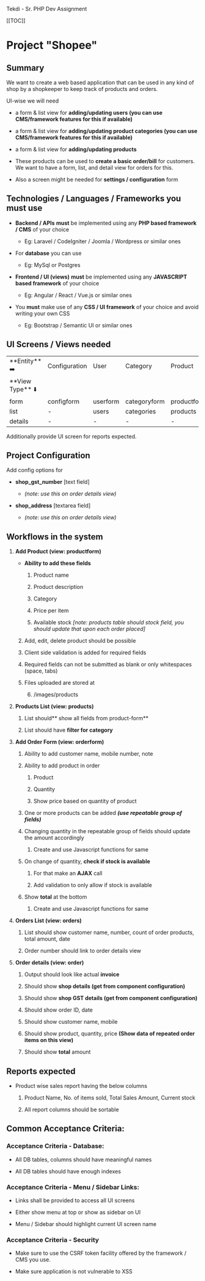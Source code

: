 Tekdi - Sr. PHP Dev Assignment

[[TOC]]

# Project "Shopee"

## Summary

We want to create a web based application that can be used in any kind of shop by a shopkeeper to keep track of products and orders.

UI-wise we will need

* a form & list view for **adding/updating users (you can use CMS/framework features for this if available)**

* a form & list view for **adding/updating product categories (you can use CMS/framework features for this if available)**

* a form & list view for **adding/updating products**

* These products can be used to **create a basic order/bill** for customers. We want to have a form, list, and detail view for orders for this.

* Also a screen might be needed for **settings / configuration** form

## Technologies / Languages / Frameworks you must use

* **Backend / APIs** **must** be implemented using any **PHP based framework / CMS** of your choice

    * Eg: Laravel / CodeIgniter / Joomla / Wordpress or similar ones

* For **database** you can use

    * Eg: MySql or Postgres

* **Frontend / UI (views)** **must** be implemented using any **JAVASCRIPT based framework** of your choice

    * Eg: Angular / React / Vue.js or similar ones

* You **must** make use of any **CSS / UI framework** of your choice and avoid writing your own CSS

    * Eg: Bootstrap / Semantic UI or similar ones

## UI Screens / Views needed

<table>
  <tr>
    <td> **Entity** ➡️
</td>
    <td>Configuration
</td>
    <td>User </td>
    <td>Category</td>
    <td>Product</td>
    <td>Order</td>
  </tr>
  <tr>
    <td>**View Type** ⬇️</td>
    <td></td>
    <td></td>
    <td></td>
    <td></td>
    <td></td>
  </tr>
  <tr>
    <td>form</td>
    <td>configform</td>
    <td>userform</td>
    <td>categoryform</td>
    <td>productform</td>
    <td>orderform</td>
  </tr>
  <tr>
    <td>list</td>
    <td>-</td>
    <td>users</td>
    <td>categories</td>
    <td>products </td>
    <td>orders</td>
  </tr>
  <tr>
    <td>details</td>
    <td>-</td>
    <td>-</td>
    <td>-</td>
    <td>-</td>
    <td>order</td>
  </tr>
</table>


Additionally provide UI screen for reports expected.

## Project Configuration

Add config options for

* **shop_gst_number** [text field]

    * *(note: use this on order details view)*

* **shop_address** [textarea field]

    * *(note: use this on order details view)*



## Workflows in the system

1. **Add Product (view: productform)**

    * **Ability to add these fields**

        1. Product name

        2. Product description 

        3. Category

        4. Price per item

        5. Available stock *[note: products table should stock field, you should update that upon each order placed]*

    2. Add, edit, delete product should be possible

    3. Client side validation is added for required fields

    4. Required fields can not be submitted as blank or only whitespaces (space, tabs)

    5. Files uploaded are stored at

        6. /images/products

2. **Products List (view: products)**

    1. List should** show all fields from product-form**

    2. List should have **filter for category**

3. **Add Order Form (view: orderform)**

    1. Ability to add customer name, mobile number, note

    2. Ability to add product in order

        1. Product

        2. Quantity

        3. Show price based on quantity of product

    3. One or more products can be added **_(use repeatable group of fields)_**

    4. Changing quantity in the repeatable group of fields should update the amount accordingly

        1. Create and use Javascript functions for same

    5. On change of quantity, **check if stock is available**

        1. For that make an **AJAX** call

        2. Add validation to only allow if stock is available

    6. Show **total** at the bottom

        1. Create and use Javascript functions for same

4. **Orders List (view: orders)**

    1. List should show customer name, number, count of order products, total amount, date

    2. Order number should link to order details view

5. **Order details (view: order)**

    1. Output should look like actual **invoice**

    2. Should show **shop details (get from component configuration)**

    3. Should show **shop GST details (get from component configuration)**

    4. Should show order ID, date

    5. Should show customer name, mobile

    6. Should show product, quantity, price **(Show data of repeated order items on this view)**

    7. Should show **total** amount

## Reports expected

* Product wise sales report having the below columns

    1. Product Name, No. of items sold, Total Sales Amount, Current stock

    2. All report columns should be sortable

## Common Acceptance Criteria:

### Acceptance Criteria - Database:

* All DB tables, columns should have meaningful names

* All DB tables should have enough indexes

### Acceptance Criteria - Menu / Sidebar Links:

* Links shall be provided to access all UI screens

* Either show menu at top or show as sidebar on UI

* Menu / Sidebar should highlight current UI screen name

### Acceptance Criteria - Security 

* Make sure to use the CSRF token facility offered by the framework / CMS you use.

* Make sure application is not vulnerable to XSS

